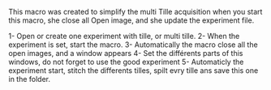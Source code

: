 This macro was created to simplify the multi Tille acquisition 
when you start this macro, she close all Open image, and she update the experiment file.

1- Open or create one experiment with tille, or multi tille.
2- When the experiment is set, start the macro.
3- Automatically the macro close all the open images, and a window appears
4- Set the différents parts of this windows, do not forget to use the good experiment
5- Automaticly the experiment start, stitch the differents tilles,  spilt evry tille ans save this one in the folder.
